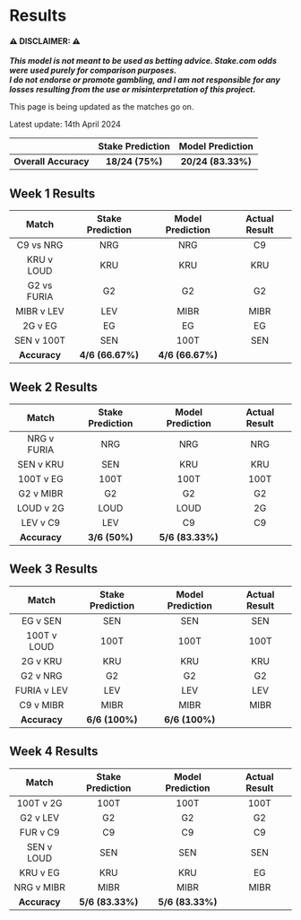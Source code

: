 # Results

#### ⚠️ DISCLAIMER: ⚠️
***This model is not meant to be used as betting advice. Stake.com odds were used purely for comparison purposes.*  
*I do not endorse or promote gambling, and I am not responsible for any losses resulting from the use or misinterpretation of this project.***

This page is being updated as the matches go on.

Latest update: 14th April 2024

<div align="center">
<table>
  <thead>
    <tr>
      <th></th>
      <th>Stake Prediction</th>
      <th>Model Prediction</th>
    </tr>
  </thead>
  <tbody>
    <tr>
      <td align="center"><strong>Overall Accuracy</strong></td>
      <td align="center"><strong>18/24 (75%)</strong></td>
      <td align="center"><strong>20/24 (83.33%)</strong></td>
    </tr>
  </tbody>
</table>
</div>


## Week 1 Results
<div align="center">
<table>
  <thead>
    <tr>
      <th>Match</th>
      <th>Stake Prediction</th>
      <th>Model Prediction</th>
      <th>Actual Result</th>
    </tr>
  </thead>
  <tbody>
    <tr>
      <td align="center">C9 vs NRG</td>
      <td align="center">NRG</td>
      <td align="center">NRG</td>
      <td align="center">C9</td>
    </tr>
    <tr>
      <td align="center">KRU v LOUD</td>
      <td align="center">KRU</td>
      <td align="center">KRU</td>
      <td align="center">KRU</td>
    </tr>
    <tr>
      <td align="center">G2 vs FURIA</td>
      <td align="center">G2</td>
      <td align="center">G2</td>
      <td align="center">G2</td>
    </tr>
    <tr>
      <td align="center">MIBR v LEV</td>
      <td align="center">LEV</td>
      <td align="center">MIBR</td>
      <td align="center">MIBR</td>
    </tr>
    <tr>
      <td align="center">2G v EG</td>
      <td align="center">EG</td>
      <td align="center">EG</td>
      <td align="center">EG</td>
    </tr>
    <tr>
      <td align="center">SEN v 100T</td>
      <td align="center">SEN</td>
      <td align="center">100T</td>
      <td align="center">SEN</td>
    </tr>
    <tr>
      <td align="center"><strong>Accuracy</strong></td>
      <td align="center"><strong>4/6 (66.67%)</strong></td>
      <td align="center"><strong>4/6 (66.67%)</strong></td>
    </tr>
  </tbody>
</table>
</div>

## Week 2 Results
<div align="center">
<table>
  <thead>
    <tr>
      <th>Match</th>
      <th>Stake Prediction</th>
      <th>Model Prediction</th>
      <th>Actual Result</th>
    </tr>
  </thead>
  <tbody>
    <tr>
      <td align="center">NRG v FURIA</td>
      <td align="center">NRG</td>
      <td align="center">NRG</td>
      <td align="center">NRG</td>
    </tr>
    <tr>
      <td align="center">SEN v KRU</td>
      <td align="center">SEN</td>
      <td align="center">KRU</td>
      <td align="center">KRU</td>
    </tr>
    <tr>
      <td align="center">100T v EG</td>
      <td align="center">100T</td>
      <td align="center">100T</td>
      <td align="center">100T</td>
    </tr>
    <tr>
      <td align="center">G2 v MIBR</td>
      <td align="center">G2</td>
      <td align="center">G2</td>
      <td align="center">G2</td>
    </tr>
    <tr>
      <td align="center">LOUD v 2G</td>
      <td align="center">LOUD</td>
      <td align="center">LOUD</td>
      <td align="center">2G</td>
    </tr>
    <tr>
      <td align="center">LEV v C9</td>
      <td align="center">LEV</td>
      <td align="center">C9</td>
      <td align="center">C9</td>
    </tr>
    <tr>
      <td align="center"><strong>Accuracy</strong></td>
      <td align="center"><strong>3/6 (50%)</strong></td>
      <td align="center"><strong>5/6 (83.33%)</strong></td>
    </tr>
  </tbody>
</table>
</div>

## Week 3 Results
<div align="center">
<table>
  <thead>
    <tr>
      <th>Match</th>
      <th>Stake Prediction</th>
      <th>Model Prediction</th>
      <th>Actual Result</th>
    </tr>
  </thead>
  <tbody>
    <tr>
      <td align="center">EG v SEN</td>
      <td align="center">SEN</td>
      <td align="center">SEN</td>
      <td align="center">SEN</td>
    </tr>
    <tr>
      <td align="center">100T v LOUD</td>
      <td align="center">100T</td>
      <td align="center">100T</td>
      <td align="center">100T</td>
    </tr>
    <tr>
      <td align="center">2G v KRU</td>
      <td align="center">KRU</td>
      <td align="center">KRU</td>
      <td align="center">KRU</td>
    </tr>
    <tr>
      <td align="center">G2 v NRG</td>
      <td align="center">G2</td>
      <td align="center">G2</td>
      <td align="center">G2</td>
    </tr>
    <tr>
      <td align="center">FURIA v LEV</td>
      <td align="center">LEV</td>
      <td align="center">LEV</td>
      <td align="center">LEV</td>
    </tr>
    <tr>
      <td align="center">C9 v MIBR</td>
      <td align="center">MIBR</td>
      <td align="center">MIBR</td>
      <td align="center">MIBR</td>
    </tr>
    <tr>
      <td align="center"><strong>Accuracy</strong></td>
      <td align="center"><strong>6/6 (100%)</strong></td>
      <td align="center"><strong>6/6 (100%)</strong></td>
    </tr>
  </tbody>
</table>
</div>

## Week 4 Results
<div align="center">
<table>
  <thead>
    <tr>
      <th>Match</th>
      <th>Stake Prediction</th>
      <th>Model Prediction</th>
      <th>Actual Result</th>
    </tr>
  </thead>
  <tbody>
    <tr>
      <td align="center">100T v 2G</td>
      <td align="center">100T</td>
      <td align="center">100T</td>
      <td align="center">100T</td>
    </tr>
    <tr>
      <td align="center">G2 v LEV</td>
      <td align="center">G2</td>
      <td align="center">G2</td>
      <td align="center">G2</td>
    </tr>
    <tr>
      <td align="center">FUR v C9</td>
      <td align="center">C9</td>
      <td align="center">C9</td>
      <td align="center">C9</td>
    </tr>
    <tr>
      <td align="center">SEN v LOUD</td>
      <td align="center">SEN</td>
      <td align="center">SEN</td>
      <td align="center">SEN</td>
    </tr>
    <tr>
      <td align="center">KRU v EG</td>
      <td align="center">KRU</td>
      <td align="center">KRU</td>
      <td align="center">EG</td>
    </tr>
    <tr>
      <td align="center">NRG v MIBR</td>
      <td align="center">MIBR</td>
      <td align="center">MIBR</td>
      <td align="center">MIBR</td>
    </tr>
    <tr>
      <td align="center"><strong>Accuracy</strong></td>
      <td align="center"><strong>5/6 (83.33%)</strong></td>
      <td align="center"><strong>5/6 (83.33%)</strong></td>
    </tr>
  </tbody>
</table>
</div>
